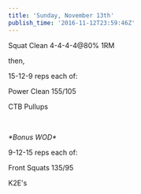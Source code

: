 ```yaml
---
title: 'Sunday, November 13th'
publish_time: '2016-11-12T23:59:46Z'
---
```


Squat Clean 4-4-4-4\@80% 1RM

then,

15-12-9 reps each of:

Power Clean 155/105

CTB Pullups

 

*\*Bonus WOD\**

9-12-15 reps each of:

Front Squats 135/95

K2E's
